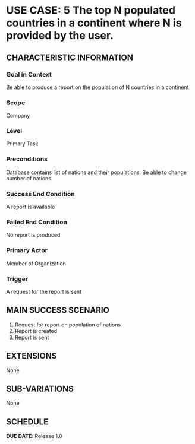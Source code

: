 # USE CASE: 5 The top N populated countries in a continent where N is provided by the user.

## CHARACTERISTIC INFORMATION

### Goal in Context

Be able to produce a report on the population of N countries in a continent

### Scope

Company

### Level

Primary Task

### Preconditions

Database contains list of nations and their populations.
Be able to change number of nations.

### Success End Condition

A report is available

### Failed End Condition

No report is produced

### Primary Actor

Member of Organization

### Trigger

A request for the report is sent

## MAIN SUCCESS SCENARIO

1. Request for report on population of nations
2. Report is created
3. Report is sent

## EXTENSIONS

None

## SUB-VARIATIONS

None

## SCHEDULE

**DUE DATE**: Release 1.0
